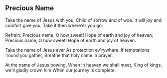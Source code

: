 ## Precious Name

Take the name of Jesus with you,
Child of sorrow and of woe.
It will joy and comfort give you,
Take it then where'er you go.

Refrain:
Precious name, O how sweet!
Hope of earth and joy of heaven;
Precious name, O how sweet!
Hope of earth and joy of heaven.

Take the name of Jesus ever
As protection ev'rywhere. 
If temptations 'round you gather,
Breathe that holy name in prayer.

At the name of Jesus bowing,
When in heaven we shall meet,
King of kings, we'll gladly crown him
When our journey is complete.

